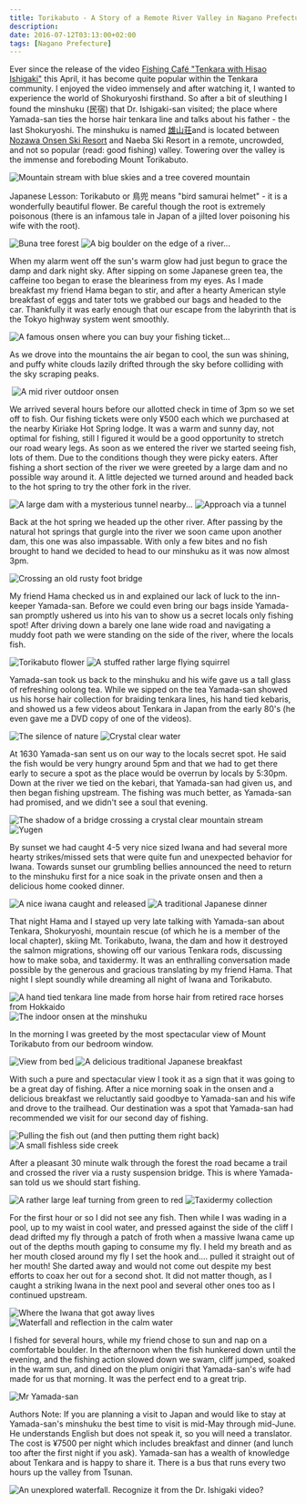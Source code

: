 ```yaml
---
title: Torikabuto - A Story of a Remote River Valley in Nagano Prefecture
description:
date: 2016-07-12T03:13:00+02:00
tags: [Nagano Prefecture]
---
```

<div class=“text-lg m-2”>
<p class="mb-2">Ever since the release of the video <a href="https://www.fishingvision.ch/media/fishing-caf%C3%A9-%22tenkara-with-hisao-ishigaki%22/45315/feature" target="_blank" rel="noopener">Fishing Café "Tenkara with Hisao Ishigaki"</a> this April, it has become quite popular within the Tenkara community. I enjoyed the video immensely and after watching it, I wanted to experience the world of Shokuryoshi firsthand. So after a bit of sleuthing I found the minshuku (民宿) that Dr. Ishigaki-san visited; the place where Yamada-san ties the horse hair tenkara line and talks about his father - the last Shokuryoshi. The minshuku is named <a href="https://sakae-akiyamago.com/stay/324/" target="_blank" rel="noopener">雄山荘</a>and is located between <a href="https://www.fallfishtenkara.com/nozawa-onsen-fire-festival/" target="_blank" rel="noopener">Nozawa Onsen Ski Resort</a> and Naeba Ski Resort in a remote, uncrowded, and not so popular (read: good fishing) valley. Towering over the valley is the immense and foreboding Mount Torikabuto.</p>

<img class="w-8/12 rounded-lg shadow-lg mx-auto" src="https://fallfish-tenkara-images.s3-us-west-1.amazonaws.com/FfT+-+Torikabuto/wayama+sakai-tori+kabuto-tenkara-nagano+prefecture-shokuriyoshi-blue+skies.JPG" alt="Mountain stream with blue skies and a tree covered mountain" />

<p class="mt-2 mb-2 font-medium italic">Japanese Lesson: Torikabuto or 鳥兜 means "bird samurai helmet" - it is a wonderfully beautiful flower. Be careful though the root is extremely poisonous (there is an infamous tale in Japan of a jilted lover poisoning his wife with the root).</p>

<img class="w-8/12 rounded-lg shadow-lg mx-auto" src="https://fallfish-tenkara-images.s3-us-west-1.amazonaws.com/FfT+-+Torikabuto/wayama+sakai-tori+kabuto-tenkara-nagano+prefecture-shokuriyoshi-bog.JPG" alt="Buna tree forest" />

<img class="w-8/12 rounded-lg shadow-lg mx-auto" src="https://fallfish-tenkara-images.s3-us-west-1.amazonaws.com/FfT+-+Torikabuto/wayama+sakai-tori+kabuto-tenkara-nagano+prefecture-shokuriyoshi-boulder.JPG" alt="A big boulder on the edge of a river..." />

<p class="mt-2 mb-2">When my alarm went off the sun's warm glow had just begun to grace the damp and dark night sky. After sipping on some Japanese green tea, the caffeine too began to erase the bleariness from my eyes. As I made breakfast my friend Hama began to stir, and after a hearty American style breakfast of eggs and tater tots we grabbed our bags and headed to the car. Thankfully it was early enough that our escape from the labyrinth that is the Tokyo highway system went smoothly.</p>

<img class="w-8/12 rounded-lg shadow-lg mx-auto" src="https://fallfish-tenkara-images.s3-us-west-1.amazonaws.com/FfT+-+Torikabuto/wayama+sakai-tori+kabuto-tenkara-nagano+prefecture-shokuriyoshi-Kiriake+Hot+Spring.JPG" alt="A famous onsen where you can buy your fishing ticket..." />

<img class="w-8/12 rounded-lg shadow-lg mx-auto" src="https://fallfish-tenkara-images.s3-us-west-1.amazonaws.com/FfT+-+Torikabuto/wayama+sakai-tori+kabuto-tenkara-nagano+prefecture-shokuriyoshi-minshuku.JPG" alt="" />

<p class="mt-2 mb-2">As we drove into the mountains the air began to cool, the sun was shining, and puffy white clouds lazily drifted through the sky before colliding with the sky scraping peaks.</p>

<img class="w-8/12 rounded-lg shadow-lg mx-auto" src="https://fallfish-tenkara-images.s3-us-west-1.amazonaws.com/FfT+-+Torikabuto/wayama+sakai-tori+kabuto-tenkara-nagano+prefecture-shokuriyoshi-Koakasawa+Sakai.JPG" alt="" />

<img class="w-8/12 rounded-lg shadow-lg mx-auto" src="https://fallfish-tenkara-images.s3-us-west-1.amazonaws.com/FfT+-+Torikabuto/wayama+sakai-tori+kabuto-tenkara-nagano+prefecture-shokuriyoshi-river+onsen.JPG" alt="A mid river outdoor onsen" />

<p class="mt-2 mb-2">We arrived several hours before our allotted check in time of 3pm so we set off to fish. Our fishing tickets were only ¥500 each which we purchased at the nearby Kiriake Hot Spring lodge. It was a warm and sunny day, not optimal for fishing, still I figured it would be a good opportunity to stretch our road weary legs. As soon as we entered the river we started seeing fish, lots of them. Due to the conditions though they were picky eaters. After fishing a short section of the river we were greeted by a large dam and no possible way around it. A little dejected we turned around and headed back to the hot spring to try the other fork in the river.</p>

<img class="w-8/12 rounded-lg shadow-lg mx-auto" src="https://fallfish-tenkara-images.s3-us-west-1.amazonaws.com/FfT+-+Torikabuto/wayama+sakai-tori+kabuto-tenkara-nagano+prefecture-shokuriyoshi-dam.JPG" alt="A large dam with a mysterious tunnel nearby..." />

<img class="w-8/12 rounded-lg shadow-lg mx-auto" src="https://fallfish-tenkara-images.s3-us-west-1.amazonaws.com/FfT+-+Torikabuto/wayama+sakai-tori+kabuto-tenkara-nagano+prefecture-shokuriyoshi-tunnel.JPG" alt="Approach via a tunnel" />

<p class="mt-2 mb-2">Back at the hot spring we headed up the other river. After passing by the natural hot springs that gurgle into the river we soon came upon another dam, this one was also impassable. With only a few bites and no fish brought to hand we decided to head to our minshuku as it was now almost 3pm.</p>

<img class="w-8/12 rounded-lg shadow-lg mx-auto" src="https://fallfish-tenkara-images.s3-us-west-1.amazonaws.com/FfT+-+Torikabuto/wayama+sakai-tori+kabuto-tenkara-nagano+prefecture-shokuriyoshi-foot+bridge.JPG" alt="Crossing an old rusty foot bridge" />

<p class="mt-2 mb-2">My friend Hama checked us in and explained our lack of luck to the inn-keeper Yamada-san. Before we could even bring our bags inside Yamada-san promptly ushered us into his van to show us a secret locals only fishing spot! After driving down a barely one lane wide road and navigating a muddy foot path we were standing on the side of the river, where the locals fish.</p>

<img class="w-8/12 rounded-lg shadow-lg mx-auto" src="https://fallfish-tenkara-images.s3-us-west-1.amazonaws.com/FfT+-+Torikabuto/wayama+sakai-tori+kabuto-tenkara-nagano+prefecture-shokuriyoshi-tori+kabuto+flowers.JPG" alt="Torikabuto flower" />

<img class="w-8/12 rounded-lg shadow-lg mx-auto" src="https://fallfish-tenkara-images.s3-us-west-1.amazonaws.com/FfT+-+Torikabuto/wayama+sakai-tori+kabuto-tenkara-nagano+prefecture-shokuriyoshi-flying+squirel.JPG" alt="A stuffed rather large flying squirrel" />

<p class="mt-2 mb-2">Yamada-san took us back to the minshuku and his wife gave us a tall glass of refreshing oolong tea. While we sipped on the tea Yamada-san showed us his horse hair collection for braiding tenkara lines, his hand tied kebaris, and showed us a few videos about Tenkara in Japan from the early 80's (he even gave me a DVD copy of one of the videos).</p>

<img class="w-8/12 rounded-lg shadow-lg mx-auto" src="https://fallfish-tenkara-images.s3-us-west-1.amazonaws.com/FfT+-+Torikabuto/wayama+sakai-tori+kabuto-tenkara-nagano+prefecture-shokuriyoshi-mountain+and+stream.JPG" alt="The silence of nature" />

<img class="w-8/12 rounded-lg shadow-lg mx-auto" src="https://fallfish-tenkara-images.s3-us-west-1.amazonaws.com/FfT+-+Torikabuto/wayama+sakai-tori+kabuto-tenkara-nagano+prefecture-shokuriyoshi-turquoise+water.JPG" alt="Crystal clear water" />

<p class="mt-2 mb-2">At 1630 Yamada-san sent us on our way to the locals secret spot. He said the fish would be very hungry around 5pm and that we had to get there early to secure a spot as the place would be overrun by locals by 5:30pm. Down at the river we tied on the kebari, that Yamada-san had given us, and then began fishing upstream. The fishing was much better, as Yamada-san had promised, and we didn't see a soul that evening.</p>

<img class="w-8/12 rounded-lg shadow-lg mx-auto" src="https://fallfish-tenkara-images.s3-us-west-1.amazonaws.com/FfT+-+Torikabuto/wayama+sakai-tori+kabuto-tenkara-nagano+prefecture-shokuriyoshi-bridge+shadow.JPG" alt="The shadow of a bridge crossing a crystal clear mountain stream" />

<img class="w-8/12 rounded-lg shadow-lg mx-auto" src="https://fallfish-tenkara-images.s3-us-west-1.amazonaws.com/FfT+-+Torikabuto/wayama+sakai-tori+kabuto-tenkara-nagano+prefecture-shokuriyoshi-peaceful+pool.JPG" alt="Yugen" />

<p class="mt-2 mb-2">By sunset we had caught 4-5 very nice sized Iwana and had several more hearty strikes/missed sets that were quite fun and unexpected behavior for Iwana. Towards sunset our grumbling bellies announced the need to return to the minshuku first for a nice soak in the private onsen and then a delicious home cooked dinner.</p>

<img class="w-8/12 rounded-lg shadow-lg mx-auto" src="https://fallfish-tenkara-images.s3-us-west-1.amazonaws.com/FfT+-+Torikabuto/wayama+sakai-tori+kabuto-tenkara-nagano+prefecture-shokuriyoshi-iwana.JPG" alt="A nice iwana caught and released" />

<img class="w-8/12 rounded-lg shadow-lg mx-auto" src="https://fallfish-tenkara-images.s3-us-west-1.amazonaws.com/FfT+-+Torikabuto/wayama+sakai-tori+kabuto-tenkara-nagano+prefecture-shokuriyoshi-dinner.JPG" alt="A traditional Japanese dinner" />

<p class="mt-2 mb-2">That night Hama and I stayed up very late talking with Yamada-san about Tenkara, Shokuryoshi, mountain rescue (of which he is a member of the local chapter), skiing Mt. Torikabuto, Iwana, the dam and how it destroyed the salmon migrations, showing off our various Tenkara rods, discussing how to make soba, and taxidermy. It was an enthralling conversation made possible by the generous and gracious translating by my friend Hama. That night I slept soundly while dreaming all night of Iwana and Torikabuto.</p>

<img class="w-8/12 rounded-lg shadow-lg mx-auto" src="https://fallfish-tenkara-images.s3-us-west-1.amazonaws.com/FfT+-+Torikabuto/wayama+sakai-tori+kabuto-tenkara-nagano+prefecture-shokuriyoshi-horse+hair+tenkara+line.JPG" alt="A hand tied tenkara line made from horse hair from retired race horses from Hokkaido" />

<img class="w-8/12 rounded-lg shadow-lg mx-auto" src="https://fallfish-tenkara-images.s3-us-west-1.amazonaws.com/FfT+-+Torikabuto/wayama+sakai-tori+kabuto-tenkara-nagano+prefecture-shokuriyoshi-onsen.JPG" alt="The indoor onsen at the minshuku" />

<p class="mt-2 mb-2">In the morning I was greeted by the most spectacular view of Mount Torikabuto from our bedroom window.</p>

<img class="w-8/12 rounded-lg shadow-lg mx-auto" src="https://fallfish-tenkara-images.s3-us-west-1.amazonaws.com/FfT+-+Torikabuto/wayama+sakai-tori+kabuto-tenkara-nagano+prefecture-shokuriyoshi-veiw+from+bed.JPG" alt="View from bed" />

<img class="w-8/12 rounded-lg shadow-lg mx-auto" src="https://fallfish-tenkara-images.s3-us-west-1.amazonaws.com/FfT+-+Torikabuto/wayama+sakai-tori+kabuto-tenkara-nagano+prefecture-shokuriyoshi-breakfast.JPG" alt="A delicious traditional Japanese breakfast" />

<p class="mt-2 mb-2">With such a pure and spectacular view I took it as a sign that it was going to be a great day of fishing. After a nice morning soak in the onsen and a delicious breakfast we reluctantly said goodbye to Yamada-san and his wife and drove to the trailhead. Our destination was a spot that Yamada-san had recommended we visit for our second day of fishing.</p>

<img class="w-8/12 rounded-lg shadow-lg mx-auto" src="https://fallfish-tenkara-images.s3-us-west-1.amazonaws.com/FfT+-+Torikabuto/wayama+sakai-tori+kabuto-tenkara-nagano+prefecture-shokuriyoshi-keiryu.JPG" alt="Pulling the fish out (and then putting them right back)" />

<img class="w-8/12 rounded-lg shadow-lg mx-auto" src="https://fallfish-tenkara-images.s3-us-west-1.amazonaws.com/FfT+-+Torikabuto/wayama+sakai-tori+kabuto-tenkara-nagano+prefecture-shokuriyoshi-sawanobori.JPG" alt="A small fishless side creek" />

<p class="mt-2 mb-2">After a pleasant 30 minute walk through the forest the road became a trail and crossed the river via a rusty suspension bridge. This is where Yamada-san told us we should start fishing.</p>

<img class="w-8/12 rounded-lg shadow-lg mx-auto" src="https://fallfish-tenkara-images.s3-us-west-1.amazonaws.com/FfT+-+Torikabuto/wayama+sakai-tori+kabuto-tenkara-nagano+prefecture-shokuriyoshi-red+leaf.JPG" alt="A rather large leaf turning from green to red" />

<img class="w-8/12 rounded-lg shadow-lg mx-auto" src="https://fallfish-tenkara-images.s3-us-west-1.amazonaws.com/FfT+-+Torikabuto/wayama+sakai-tori+kabuto-tenkara-nagano+prefecture-shokuriyoshi-taxidermy+and+bowl+making.JPG" alt="Taxidermy collection" />

<p class="mt-2 mb-2">For the first hour or so I did not see any fish. Then while I was wading in a pool, up to my waist in cool water, and pressed against the side of the cliff I dead drifted my fly through a patch of froth when a massive Iwana came up out of the depths mouth gaping to consume my fly. I held my breath and as her mouth closed around my fly I set the hook and.... pulled it straight out of her mouth! She darted away and would not come out despite my best efforts to coax her out for a second shot. It did not matter though, as I caught a striking Iwana in the next pool and several other ones too as I continued upstream.</p>

<img class="w-8/12 rounded-lg shadow-lg mx-auto" src="https://fallfish-tenkara-images.s3-us-west-1.amazonaws.com/FfT+-+Torikabuto/wayama+sakai-tori+kabuto-tenkara-nagano+prefecture-shokuriyoshi-cliff.JPG" alt="Where the Iwana that got away lives" />

<img class="w-8/12 rounded-lg shadow-lg mx-auto" src="https://fallfish-tenkara-images.s3-us-west-1.amazonaws.com/FfT+-+Torikabuto/wayama+sakai-tori+kabuto-tenkara-nagano+prefecture-shokuriyoshi-waterfall+reflection.JPG" alt="Waterfall and reflection in the calm water" />

<p class="mt-2 mb-2">I fished for several hours, while my friend chose to sun and nap on a comfortable boulder. In the afternoon when the fish hunkered down until the evening, and the fishing action slowed down we swam, cliff jumped, soaked in the warm sun, and dined on the plum onigiri that Yamada-san's wife had made for us that morning. It was the perfect end to a great trip.</p>

<img class="w-8/12 rounded-lg shadow-lg mx-auto" src="https://fallfish-tenkara-images.s3-us-west-1.amazonaws.com/FfT+-+Torikabuto/wayama+sakai-tori+kabuto-tenkara-nagano+prefecture-shokuriyoshi-yamadasan.JPG" alt="Mr Yamada-san" />

<p class="mt-2 mb-2">Authors Note: If you are planning a visit to Japan and would like to stay at Yamada-san's minshuku the best time to visit is mid-May through mid-June. He understands English but does not speak it, so you will need a translator. The cost is ¥7500 per night which includes breakfast and dinner (and lunch too after the first night if you ask). Yamada-san has a wealth of knowledge about Tenkara and is happy to share it. There is a bus that runs every two hours up the valley from Tsunan.</p>

<img class="w-8/12 rounded-lg shadow-lg mx-auto" src="https://fallfish-tenkara-images.s3-us-west-1.amazonaws.com/FfT+-+Torikabuto/wayama+sakai-tori+kabuto-tenkara-nagano+prefecture-shokuriyoshi-waterfall+2.JPG" alt="An unexplored waterfall. Recognize it from the Dr. Ishigaki video?" />
</div>